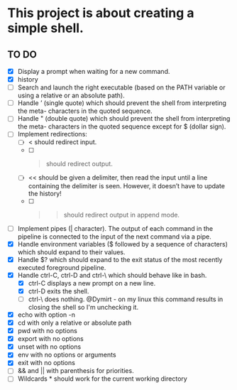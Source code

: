 # This project is about creating a simple shell.

## TO DO
- [X] Display a prompt when waiting for a new command.
- [X] history
- [ ] Search and launch the right executable (based on the PATH variable or using a relative or an absolute path).
- [ ] Handle ’ (single quote) which should prevent the shell from interpreting the meta-
characters in the quoted sequence.
- [ ] Handle " (double quote) which should prevent the shell from interpreting the meta- characters in the quoted sequence except for $ (dollar sign).
- [ ] Implement redirections:
	- [ ] < should redirect input.
	- [ ] > should redirect output.
	- [ ] << should be given a delimiter, then read the input until a line containing the delimiter is seen. However, it doesn’t have to update the history!
	- [ ] >> should redirect output in append mode.
- [ ] Implement pipes (| character). The output of each command in the pipeline is
connected to the input of the next command via a pipe.
- [X] Handle environment variables ($ followed by a sequence of characters) which should expand to their values.
- [X] Handle $? which should expand to the exit status of the most recently executed foreground pipeline.
- [X] Handle ctrl-C, ctrl-D and ctrl-\ which should behave like in bash.
	- [X] ctrl-C displays a new prompt on a new line.
	- [X] ctrl-D exits the shell.
	- [ ] ctrl-\ does nothing. @Dymirt - on my linux this command results in closing the shell so I'm unchecking it.
- [X] echo with option -n
- [X] cd with only a relative or absolute path
- [X] pwd with no options
- [X] export with no options
- [X] unset with no options
- [X] env with no options or arguments
- [X] exit with no options
- [ ] && and || with parenthesis for priorities.
- [ ] Wildcards * should work for the current working directory
